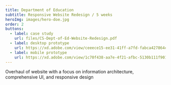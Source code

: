 ```yaml
---
title: Department of Education
subtitle: Responsive Website Redesign / 5 weeks
heroImg: images/hero-doe.jpg
order: 2
buttons:
  - label: case study
    url: files/CS-Dept-of-Ed-Website-Redesign.pdf
  - label: desktop prototype
    url: https://xd.adobe.com/view/ceeece15-ee31-41ff-a7fd-fabca427864c-9bbd/
  - label: mobile prototype
    url: https://xd.adobe.com/view/1c70f438-aa7e-4f21-afbc-5130b111f901-4923/
---
```


Overhaul of website with a focus on information architecture, comprehensive UI, and responsive design
